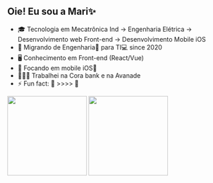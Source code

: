 ## Oie! Eu sou a Mari✨

- 🎓 Tecnologia em Mecatrônica Ind -> Engenharia Elétrica -> Desenvolvimento web Front-end -> Desenvolvimento Mobile iOS
- 💬 Migrando de Engenharia🔌  para TI💻  since 2020
- 🖥 Conhecimento em Front-end (React/Vue)
- 🌱 Focando em mobile iOS📲
- 👩🏻‍💻 Trabalhei na Cora bank e na Avanade
- ⚡ Fun fact: 🌮 >>>> 🍣

<div>
  <img height='180em' src='https://github-readme-stats.vercel.app/api?username=marimaiko&show_icons=true&theme=vision-friendly-dark'>
  <img height='180em' src='https://github-readme-stats.vercel.app/api/top-langs/?username=marimaiko&layout=compact&show_icons=true&theme=vision-friendly-dark'>
</div>

<div style='display:flex '>
  
</div>

